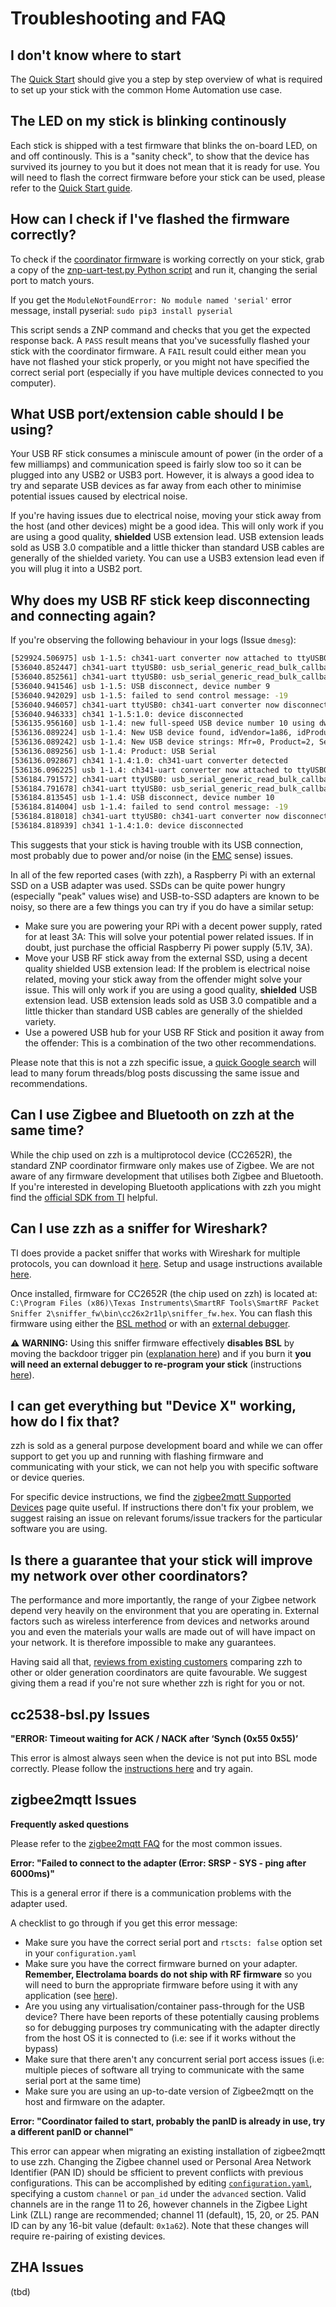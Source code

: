# Troubleshooting and FAQ

## I don't know where to start

The [Quick Start](/radio-docs/) should give you a step by step overview of what is required to set up your stick with the common Home Automation use case.


## The LED on my stick is blinking continously

Each stick is shipped with a test firmware that blinks the on-board LED, on and off continously. This is a "sanity check", to show that the device has survived its journey to you but it does not mean that it is ready for use. You will need to flash the correct firmware before your stick can be used, please refer to the [Quick Start guide](/radio-docs/).


## How can I check if I've flashed the firmware correctly?

To check if the [coordinator firmware](/radio-docs/#step-2-download-the-correct-firmware-for-your-stick) is working correctly on your stick, grab a copy of the [znp-uart-test.py Python script](https://gist.github.com/omerk/0ee0e447a9e36786b4ff71d8f8126a23) and run it, changing the serial port to match yours.

If you get the `ModuleNotFoundError: No module named 'serial'` error message, install pyserial: `sudo pip3 install pyserial`

This script sends a ZNP command and checks that you get the expected response back. A `PASS` result means that you've sucessfully flashed your stick with the coordinator firmware. A `FAIL` result could either mean you have not flashed your stick properly, or you might not have specified the correct serial port (especially if you have multiple devices connected to you computer).


## What USB port/extension cable should I be using?

Your USB RF stick consumes a miniscule amount of power (in the order of a few milliamps) and communication speed is fairly slow too so it can be plugged into any USB2 or USB3 port. However, it is always a good idea to try and separate USB devices as far away from each other to minimise potential issues caused by electrical noise.

If you're having issues due to electrical noise, moving your stick away from the host (and other devices) might be a good idea. This will only work if you are using a good quality, **shielded** USB extension lead. USB extension leads sold as USB 3.0 compatible and a little thicker than standard USB cables are generally of the shielded variety. You can use a USB3 extension lead even if you will plug it into a USB2 port.


## Why does my USB RF stick keep disconnecting and connecting again?

If you're observing the following behaviour in your logs (Issue `dmesg`):

```bash
[529924.506975] usb 1-1.5: ch341-uart converter now attached to ttyUSB0
[536040.852447] ch341-uart ttyUSB0: usb_serial_generic_read_bulk_callback - urb stopped: -32
[536040.852561] ch341-uart ttyUSB0: usb_serial_generic_read_bulk_callback - urb stopped: -32
[536040.941546] usb 1-1.5: USB disconnect, device number 9
[536040.942029] usb 1-1.5: failed to send control message: -19
[536040.946057] ch341-uart ttyUSB0: ch341-uart converter now disconnected from ttyUSB0
[536040.946333] ch341 1-1.5:1.0: device disconnected
[536135.956160] usb 1-1.4: new full-speed USB device number 10 using dwc_otg
[536136.089224] usb 1-1.4: New USB device found, idVendor=1a86, idProduct=7523, bcdDevice= 2.64
[536136.089242] usb 1-1.4: New USB device strings: Mfr=0, Product=2, SerialNumber=0
[536136.089256] usb 1-1.4: Product: USB Serial
[536136.092867] ch341 1-1.4:1.0: ch341-uart converter detected
[536136.096225] usb 1-1.4: ch341-uart converter now attached to ttyUSB0
[536184.791572] ch341-uart ttyUSB0: usb_serial_generic_read_bulk_callback - urb stopped: -32
[536184.791678] ch341-uart ttyUSB0: usb_serial_generic_read_bulk_callback - urb stopped: -32
[536184.813545] usb 1-1.4: USB disconnect, device number 10
[536184.814004] usb 1-1.4: failed to send control message: -19
[536184.818018] ch341-uart ttyUSB0: ch341-uart converter now disconnected from ttyUSB0
[536184.818939] ch341 1-1.4:1.0: device disconnected
```

This suggests that your stick is having trouble with its USB connection, most probably due to power and/or noise (in the [EMC](https://en.wikipedia.org/wiki/Electromagnetic_compatibility) sense) issues.

In all of the few reported cases (with zzh), a Raspberry Pi with an external SSD on a USB adapter was used. SSDs can be quite power hungry (especially "peak" values wise) and USB-to-SSD adapters are known to be noisy, so there are a few things you can try if you do have a similar setup:

  - Make sure you are powering your RPi with a decent power supply, rated for at least 3A: This will solve your potential power related issues. If in doubt, just purchase the official Raspberry Pi power supply (5.1V, 3A).
  - Move your USB RF stick away from the external SSD, using a decent quality shielded USB extension lead: If the problem is electrical noise related, moving your stick away from the offender might solve your issue. This will only work if you are using a good quality, **shielded** USB extension lead. USB extension leads sold as USB 3.0 compatible and a little thicker than standard USB cables are generally of the shielded variety.
  - Use a powered USB hub for your USB RF Stick and position it away from the offender: This is a combination of the two other recommendations.

Please note that this is not a zzh specific issue, a [quick Google search](https://www.google.com/search?q=raspberry+pi+usb+disconnect+ssd) will lead to many forum threads/blog posts discussing the same issue and recommendations.


## Can I use Zigbee and Bluetooth on zzh at the same time?

While the chip used on zzh is a multiprotocol device (CC2652R), the standard ZNP coordinator firmware only makes use of Zigbee. We are not aware of any firmware development that utilises both Zigbee and Bluetooth. If you're interested in developing Bluetooth applications with zzh you might find the [official SDK from TI](https://www.ti.com/tool/SIMPLELINK-CC13X2-26X2-SDK) helpful.


## Can I use zzh as a sniffer for Wireshark?

TI does provide a packet sniffer that works with Wireshark for multiple protocols, you can download it [here](https://www.ti.com/tool/download/PACKET-SNIFFER-2). Setup and usage instructions available [here](http://software-dl.ti.com/lprf/packet_sniffer_2/docs/user_guide/html/introduction.html).

Once installed, firmware for CC2652R (the chip used on zzh) is located at: `C:\Program Files (x86)\Texas Instruments\SmartRF Tools\SmartRF Packet Sniffer 2\sniffer_fw\bin\cc26x2r1lp\sniffer_fw.hex`. You can flash this firmware using either the [BSL method](/radio-docs/flash-cc-bsl/) or with an [external debugger](/radio-docs/advanced/flash-jtag/).

<p class="warn">⚠️ <b>WARNING:</b> Using this sniffer firmware effectively <b>disables BSL</b> by moving the backdoor trigger pin (<a href="/radio-docs/bsl/#backdoor">explanation here</a>) and if you burn it <b>you will need an external debugger to re-program your stick</b> (instructions <a href="/radio-docs/advanced/flash-jtag">here</a>).</p>


## I can get everything but "Device X" working, how do I fix that?

zzh is sold as a general purpose development board and while we can offer support to get you up and running with flashing firmware and communicating with your stick, we can not help you with specific software or device queries.

For specific device instructions, we find the [zigbee2mqtt Supported Devices](https://www.zigbee2mqtt.io/information/supported_devices.html) page quite useful. If instructions there don't fix your problem, we suggest raising an issue on relevant forums/issue trackers for the particular software you are using.


## Is there a guarantee that your stick will improve my network over other coordinators?

The performance and more importantly, the range of your Zigbee network depend very heavily on the environment that you are operating in. External factors such as wireless interference from devices and networks around you and even the materials your walls are made out of will have impact on your network. It is therefore impossible to make any guarantees.

Having said all that, [reviews from existing customers](https://www.tindie.com/products/electrolama/zzh-cc2652r-multiprotocol-rf-stick/#product-reviews) comparing zzh to other or older generation coordinators are quite favourable. We suggest giving them a read if you're not sure whether zzh is right for you or not.


## cc2538-bsl.py Issues

**"ERROR: Timeout waiting for ACK / NACK after ‘Synch (0x55 0x55)’**

This error is almost always seen when the device is not put into BSL mode correctly. Please follow the [instructions here](/radio-docs/bsl/#how-to-enter-bsl-mode) and try again.



## zigbee2mqtt Issues

**Frequently asked questions**

Please refer to the [zigbee2mqtt FAQ](https://www.zigbee2mqtt.io/information/FAQ.html) for the most common issues.

**Error: "Failed to connect to the adapter (Error: SRSP - SYS - ping after 6000ms)"**

This is a general error if there is a communication problems with the adapter used.

A checklist to go through if you get this error message:

  * Make sure you have the correct serial port and `rtscts: false` option set in your `configuration.yaml`
  * Make sure you have the correct firmware burned on your adapter. **Remember, Electrolama boards do not ship with RF firmware** so you will need to burn the appropriate firmware before using it with any application (see [here](/radio-docs/#step-2-download-the-correct-firmware-for-your-stick)).
  * Are you using any virtualisation/container pass-through for the USB device? There have been reports of these potentially causing problems so for debugging purposes try communicating with the adapter directly from the host OS it is connected to (i.e: see if it works without the bypass)
  * Make sure that there aren't any concurrent serial port access issues (i.e: multiple pieces of software all trying to communicate with the same serial port at the same time)
  * Make sure you are using an up-to-date version of Zigbee2mqtt on the host and firmware on the adapter.


**Error: "Coordinator failed to start, probably the panID is already in use, try a different panID or channel"**

This error can appear when migrating an existing installation of zigbee2mqtt to use zzh. Changing the Zigbee channel used or Personal Area Network Identifier (PAN ID) should be sfficient to prevent conflicts with previous configurations. This can be accomplished by editing [`configuration.yaml`](https://www.zigbee2mqtt.io/information/configuration.html), specifying a custom `channel` or `pan_id` under the `advanced` section. Valid channels are in the range 11 to 26, however channels in the Zigbee Light Link (ZLL) range are recommended; channel 11 (default), 15, 20, or 25. PAN ID can by any 16-bit value (default: `0x1a62`). Note that these changes will require re-pairing of existing devices.



## ZHA Issues

(tbd)
